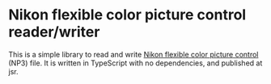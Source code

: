 # Nikon flexible color picture control reader/writer

This is a simple library to read and write
[Nikon flexible color picture control](https://www.nikon-image.com/sp/fcpc/)
(NP3) file. It is written in TypeScript with no dependencies, and published at
jsr.
